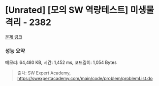 # [Unrated] [모의 SW 역량테스트] 미생물 격리 - 2382 

[문제 링크](https://swexpertacademy.com/main/code/problem/problemDetail.do?contestProbId=AV597vbqAH0DFAVl) 

### 성능 요약

메모리: 64,480 KB, 시간: 1,452 ms, 코드길이: 1,054 Bytes



> 출처: SW Expert Academy, https://swexpertacademy.com/main/code/problem/problemList.do